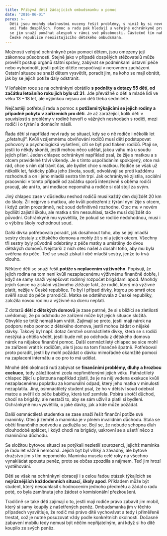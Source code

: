```yaml
---
title: Přibývá dětí žádajících ombudsmanku o pomoc
date: "2016-06-01"
perex: >-
  Děti jsou mnohdy okolnostmi nuceny řešit problémy, s nimiž by si nevěděla rady
  ani řada dospělých. Pomoc a radu pak hledají u veřejné ochránkyně práv, která
  se jim snaží pomáhat alespoň v rámci své působnosti. Částečně tím nahrazuje v
  České republice neexistujícího dětského ombudsmana.
---
```


<p class="MsoNormal">Možnosti veřejné ochránkyně práv pomoci dětem, jsou omezeny její zákonnou působností. Stejně jako v případě dospělých stěžovatelů může prověřit postup orgánů státní správy, zabývat se podmínkami ústavní péče nebo vyhodnotit, jestli potíže dítěte nespočívají v nerovném zacházení. Ostatní situace se snaží dětem vysvětlit, poradit jim, na koho se mají obrátit, jak by se jejich potíže daly odstranit. </p><p class="MsoNormal">V loňském roce se na ochránkyni obrátilo <strong>s podněty a dotazy 55 dětí, od začátku letošního roku jich bylo už 31</strong>. Jde převážně o děti a mladé lidi ve věku 13 – 18 let, ale výjimkou nejsou ani děti třeba sedmileté. </p><p class="MsoNormal">Nejčastěji potřebují radu a pomoc s <strong>potížemi týkajícími se jejich rodiny a případně pobytu v zařízeních pro děti</strong>. Je až zarážející, kolik dětí v souvislosti s problémy v rodině hovoří o vážných neshodách s rodiči, mezi rodiči i o týrání a domácím násilí. </p><p class="MsoNormal">Řada dětí si například neví rady se situací, kdy se o ně rodiče i několik let „přetahují“. Kvůli vzájemnému obviňování rodičů musí děti podstupovat pohovory a psychologická vyšetření, cítí se být pod tlakem rodičů. Ptají se, jestli to někdy skončí, jestli mohou něco udělat, jakou váhu má u soudu jejich přání. Jeden chlapec ochránkyni například psal, že žije s matkou a s otcem pravidelně tráví víkendy. Je s tímto uspořádáním spokojený, otce má rád, chce s ním dál trávit čas, ale bydlet chce s matkou. Rodiče se však už několik let, fakticky půlku jeho života, soudí, odvolávají se proti každému rozhodnutí a on i jeho mladší sestra tím trpí. Jak ochránkyně zjistila, sociální pracovníci v tomto případě od začátku sporů intenzivně s oběma rodiči pracují, ale ani to, ani mediace nepomáhá a rodiče si dál stojí za svým. </p><p class="MsoNormal">Jiný chlapec zase v důsledku neshod rodičů musí každý den dojíždět 20 km do školy. Žil nejprve s matkou, ale kvůli podezření z týrání nyní žije s otcem, i když zatím prozatímně, než soud definitivně rozhodne. Otec mu v novém bydlišti zajistil školu, ale matka s tím nesouhlasí, takže musí dojíždět do původní. Ochránkyně mu vysvětlila, že pokud se rodiče nedohodnou, musí i o výběru školy rozhodnout soud.</p><p class="MsoNormal">Další dívka potřebovala poradit, jak dosáhnout toho, aby se její mladší sestry dostaly z dětského domova a mohly žít s ní a jejich otcem. Všechny tři sestry byly původně odebrány z péče matky a umístěny do dvou dětských domovů. Nejstarší z nich otec našel a dosáhl toho, aby mu byla svěřena do péče. Teď se snaží získat i obě mladší sestry, jenže to trvá dlouho.</p><p class="MsoNormal">Některé děti se snaží řešit <strong>potíže s neplacením výživného</strong>. Popisují, že jejich rodina na tom není kvůli nezaplacenému výživnému finančně dobře, i když se samy snaží vylepšovat rodinný rozpočet brigádami apod. Mnohdy jejich šance na získání výživného ztěžuje fakt, že rodič, který má výživné platit, nežije v České republice. To byl i případ dívky, kterou po smrti otce svěřil soud do péče prarodičů. Matka se odstěhovala z České republiky, založila novou rodinu a výživné na dceru neplatí. </p><p class="MsoNormal">Z dotazů <strong>dětí z dětských domovů</strong> je zase patrné, že si s blížící se zletilostí uvědomují, že po odchodu ze zařízení může být jejich situace složitá. Obvykle se totiž nemají kam vrátit. Zajímají se proto, jestli mají nárok na podporu nebo pomoc z dětského domova, jestli mohou žádat o nějaké dávky. Takový byl např. dotaz čerstvě osmnáctileté dívky, která se s rodiči nestýká a chtěla vědět, jestli bude mít po odchodu z dětského domova nárok na nějakou finanční pomoc. Další osmnáctiletý chlapec se sice mohl ze zařízení vrátit k rodičům, ale ti jsou na tom finančně špatně. Potřeboval proto poradit, jestli by mohl požádat o dávku mimořádné okamžité pomoci na zaplacení internátu a co pro to má udělat.</p><p class="MsoNormal">Mnohé děti okolnosti nutí zabývat se <strong>finančními problémy, dluhy a hrozbou exekuce</strong>, tedy záležitostmi zcela nepřiměřenými jejich věku. Patnáctiletý chlapec žijící u pěstouna například zjistil, že je na něj vedena exekuce kvůli nezaplacenému poplatku za komunální odpad, který jeho matka v minulosti nezaplatila. Jiný, osmnáctiletý student psal, že ho v dětství soud odebral matce a svěřil do péče babičky, která teď zemřela. Pobírá sirotčí důchod, chodí na brigády, ale nestačí to, aby se sám uživil a platil si bydlení. Ochránkyně mu vysvětlila, o jaké dávky, jak a kde může požádat. </p><p class="MsoNormal">Další osmnáctiletá studentka se zase snaží řešit finanční potíže své maminky. Otec jí zemřel a maminka je v plném invalidním důchodu. Stala se obětí finančního podvodu a zadlužila se. Bojí se, že nebude schopna dluh dlouhodobě splácet, i když chodí na brigády, uskrovní se a ušetří něco z maminčina důchodu. </p><p class="MsoNormal">Se složitou bytovou situací se potýkali nezletilí sourozenci, jejichž maminka je řadu let vážně nemocná. Jejich byt byl vlhký a závadný, ale bytové družstvo jim s tím nepomohlo. Maminka musela celé roky na všechno vynakládat spoustu peněz, proto se občas zpozdila s nájmem. Teď jim hrozí vystěhování.</p><p class="MsoNormal">Děti se však na ochránkyni obracejí i s celou řadou otázek týkajících se <strong>nejrůznějších každodenních situací, školy apod</strong>. Příkladem může být student, který nesouhlasil s hodnocením jednoho předmětu a žádal o radu poté, co byla zamítnuta jeho žádost o komisionální přezkoušení. </p><p class="MsoNormal">Tradičně se také děti zajímají o to, jestli mají rodiče právo zabavit jim mobil, který si samy koupily z našetřených peněz. Ombudsmanka jim v těchto případech vysvětluje, že rodič má právo dítě vychovávat a tedy i přiměřeně trestat, což je nutné posuzovat vždy podle konkrétních okolností. Dočasné zabavení mobilu tedy nemusí být něčím nepřijatelným, ani když si ho dítě koupilo ze svých peněz.</p><p class="MsoNormal"><p> </p></p>
